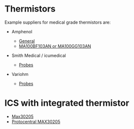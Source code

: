 # Thermistors

Example suppliers for medical grade thermistors are: 

- Amphenol
    - [General](https://www.amphenol-sensors.com/en/product-spotlights/3468-temperature-sensing-for-medical-devices)
    - [MA100BF103AN or MA100GG103AN](https://www.mouser.com/datasheet/2/18/Amphenol_04022020_AAS_920_321E-1826352.pdf)

- Smith Medical / icumedical
    - [Probes](https://www.icumed.com/products/temperature-management/?line=temperatureprobes)

- Variohm
    - [Probes](https://www.variohm.com/products/temperature-sensors)

# ICS with integrated thermistor 
- [Max30205](https://www.analog.com/media/en/technical-documentation/data-sheets/max30205.pdf)
- [Protocentral MAX30205](https://protocentral.com/product/protocentral-max30205-body-temperature-sensor-breakout-board/)
